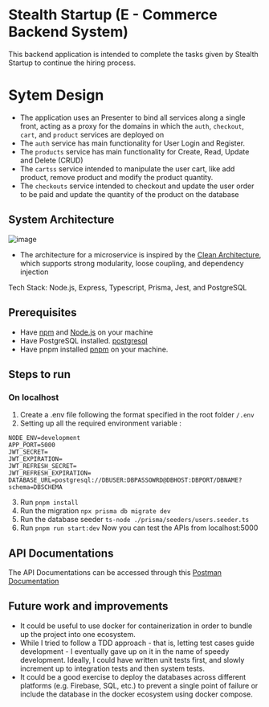 # Stealth Startup (E - Commerce Backend System)

This backend application is intended to complete the tasks given by Stealth Startup to continue the hiring process.

# Sytem Design

- The application uses an Presenter to bind all services along a single front, acting as a proxy for the domains in which the `auth`, `checkout`, `cart`, and `product` services are deployed on
- The `auth` service has main functionality for User Login and Register.
- The `products` service has main functionality for Create, Read, Update and Delete (CRUD)
- The `cartss` service intended to manipulate the user cart, like add product, remove product and modify the product quantity.
- The `checkouts` service intended to checkout and update the user order to be paid and update the quantity of the product on the database

## System Architecture

<img alt="image" src="https://user-images.githubusercontent.com/69677864/223522265-3a585a38-0148-4921-bfea-fd19989c8bff.png">

- The architecture for a microservice is inspired by the [Clean Architecture](https://www.freecodecamp.org/news/a-quick-introduction-to-clean-architecture-990c014448d2), which supports strong modularity, loose coupling, and dependency injection

Tech Stack: Node.js, Express, Typescript, Prisma, Jest, and PostgreSQL

## Prerequisites

- Have [npm](https://www.npmjs.com) and [Node.js](https://nodejs.dev/en/) on your machine
- Have PostgreSQL installed. [postgresql]()
- Have pnpm installed [pnpm](https://pnpm.io/installation) on your machine.

## Steps to run

### On localhost

1.  Create a .env file following the format specified in the root folder `/.env`
2.  Setting up all the required environment variable :

```
NODE_ENV=development
APP_PORT=5000
JWT_SECRET=
JWT_EXPIRATION=
JWT_REFRESH_SECRET=
JWT_REFRESH_EXPIRATION=
DATABASE_URL=postgresql://DBUSER:DBPASSOWRD@DBHOST:DBPORT/DBNAME?schema=DBSCHEMA
```

3.  Run `pnpm install`
4.  Run the migration `npx prisma db migrate dev`
5.  Run the database seeder `ts-node ./prisma/seeders/users.seeder.ts`
6.  Run `pnpm run start:dev` Now you can test the APIs from localhost:5000

## API Documentations

The API Documentations can be accessed through this [Postman Documentation](https://documenter.getpostman.com/view/24159172/2s9YeG6rHR)

## Future work and improvements

- It could be useful to use docker for containerization in order to bundle up the project into one ecosystem.
- While I tried to follow a TDD approach - that is, letting test cases guide development - I eventually gave up on it in the name of speedy development. Ideally, I could have written unit tests first, and slowly increment up to integration tests and then system tests.
- It could be a good exercise to deploy the databases across different platforms (e.g. Firebase, SQL, etc.) to prevent a single point of failure or include the database in the docker ecosystem using docker compose.
